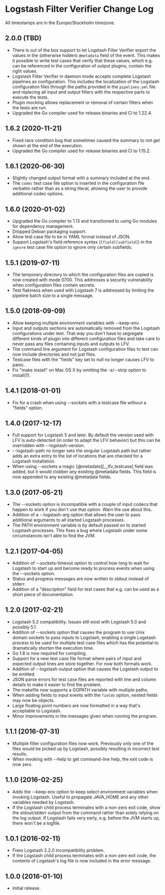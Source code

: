 Logstash Filter Verifier Change Log
===================================

All timestamps are in the Europe/Stockholm timezone.

2.0.0 (TBD)
-----------

  * There is out of the box support to let Logstash Filter Verifier export
    the values in the (otherwise hidden) `@metadata` field of the event.
    This makes it possible to write test cases that verify that these values,
    which e.g. can be referenced in the configuration of output plugins,
    contain the right values.
  * Logstash Filter Verifier in daemon mode accepts complete Logstash
    pipelines as configuration. This includes the localization of
    the Logstash configuration files through the paths provided in
    the `pipelines.yml` file and replacing all input and output filters
    with the respective parts to execute the tests.
  * Plugin mocking allows replacement or removal of certain filters when
    the tests are run.
  * Upgraded the Go compiler used for release binaries and CI to 1.22.4.


1.6.2 (2020-11-21)
------------------

  * Fixed race condition bug that sometimes caused the summary to not
    get shown at the end of the execution.
  * Upgraded the Go compiler used for release binaries and CI to 1.15.2.


1.6.1 (2020-06-30)
------------------

  * Slightly changed output format with a summary included at the end.
  * The `codec` test case file option is inserted in the configuration file
    verbatim rather than as a string literal, allowing the user to provide
    additional codec options.


1.6.0 (2020-01-02)
------------------

  * Upgraded the Go compiler to 1.13 and transitioned to using Go
    modules for dependency management.
  * Dropped Debian packaging support.
  * Allow test case file to be in YAML format instead of JSON.
  * Support Logstash's field reference syntax (`[field][subfield]`)
    in the `ignore` test case file option to ignore only certain
    subfields.


1.5.1 (2019-07-11)
------------------

  * The temporary directory to which the configuration files are
    copied is now created with mode 0700. This addresses a security
    vulnerability when configuration files contain secrets.
  * Test flakiness when used with Logstash 7 is addressed by limiting
    the pipeline batch size to a single message.


1.5.0 (2018-09-09)
------------------

  * Allow keeping multiple environment variables with --keep-env.
  * Input and outputs sections are automatically removed from the
    Logstash configurations under test. That way you don't have to
    segregate different kinds of plugin into different configuration
    files and take care to never pass any files containing inputs
    and outputs to LFV.
  * The command line argument for Logstash configuration files to
    test can now include directories and not just files.
  * Testcase files with the "fields" key set to null no longer causes
    LFV to panic.
  * Fix "make install" on Mac OS X by omitting the -s/--strip option
    to install(1).


1.4.1 (2018-01-01)
------------------

  * Fix for a crash when using --sockets with a testcase file without
    a "fields" option.


1.4.0 (2017-12-17)
------------------

  * Full support for Logstash 5 and later. By default the version used
    with LFV is auto-detected (in order to adapt the LFV behavior) but
    this can be overridden with --logstash-version.
  * --logstash-path no longer sets the singular Logstash path but rather
    adds an extra entry to the list of locations that are checked for a
    Logstash installation.
  * When using --sockets a magic [@metadata][__lfv_testcase] field was
    added, but it would clobber any existing @metadata fields. This field
    is now appended to any existing @metadata fields.


1.3.0 (2017-05-21)
------------------

  * The --sockets option is incompatible with a couple of input codecs
    that happen to work if you don't use that option. Warn the use about
    this.
  * Addition of a --logstash-arg option that allows the user to pass
    additional arguments to all started Logstash processes.
  * The PATH environment variable is by default passed on to started
    Logstash processes. This fixes a bug where Logstash under some
    circumstances isn't able to find the JVM.


1.2.1 (2017-04-05)
------------------

  * Addition of --sockets-timeout option to control how long to
    wait for Logstash to start up and become ready to process
    events when using the --sockets option.
  * Status and progress messages are now written to stdout instead
    of stderr.
  * Addition of a "description" field for test cases that e.g. can be
    used as a short piece of documentation.


1.2.0 (2017-02-21)
------------------

  * Logstash 5.2 compatibility. Issues still exist with Logstash 5.0
    and possibly 5.1.
  * Addition of --sockets option that causes the program to use Unix
    domain sockets to pass inputs to Logstash, enabling a single
    Logstash process to be used for multiple test case files which
    has the potential to dramatically shorten the execution time.
  * Go 1.8 is now required for compiling.
  * Support for a new test case file format where pairs of input and
    expected output lines are store together. For now both formats
    work.
  * Addition of --logstash-output option that causes the Logstash
    output to be emitted.
  * JSON parse errors for test case files are reported with line and
    column details to make it easier to find the problem.
  * The makefile now supports a GOPATH variable with multiple paths.
  * When adding fields to input events with the `fields` option, nested
    fields may now be objects.
  * Large floating point numbers are now formatted in a way that's
    acceptable to Logstash.
  * Minor improvements in the messages given when running the program.


1.1.1 (2016-07-31)
------------------

  * Multiple filter configuration files now work. Previously only one
    of the files would be picked up by Logstash, possibly resulting in
    incorrect test results.
  * When invoking with --help to get command-line help, the exit code
    is now zero.


1.1.0 (2016-02-25)
------------------

  * Adds the --keep-env option to keep select environment variables
    when invoking Logstash. Useful to propagate JAVA_HOME and any
    other variables needed by Logstash.
  * If the Logstash child process terminates with a non-zero exit code,
    show the stdout/stderr output from the command rather than solely
    relying on the log output. If Logstash fails very early, e.g. before
    the JVM starts up, there won't be a logfile.


1.0.1 (2016-02-11)
------------------

  * Fixes Logstash 2.2.0 incompatibility problem.
  * If the Logstash child process terminates with a non-zero exit code,
    the contents of Logstash's log file is now included in the error
    message.


1.0.0 (2016-01-10)
------------------

  * Initial release.
